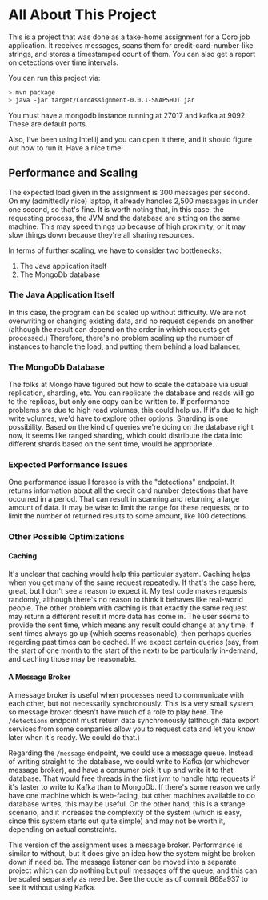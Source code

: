 # All About This Project

This is a project that was done as a take-home assignment for a Coro job application. It receives
messages, scans them for credit-card-number-like strings, and stores a timestamped count of them.
You can also get a report on detections over time intervals.

You can run this project via:

```bash
> mvn package
> java -jar target/CoroAssignment-0.0.1-SNAPSHOT.jar
```

You must have a mongodb instance running at 27017 and kafka at 9092. These are default ports.

Also, I've been using Intellij and you can open it there, and it should figure out how to run it.
Have a nice time!

## Performance and Scaling

The expected load given in the assignment is 300 messages per second. On my (admittedly nice)
laptop, it already handles 2,500 messages in under one second, so that's fine. It is worth noting
that, in this case, the requesting process, the JVM and the database are sitting on the same
machine. This may speed things up because of high proximity, or it may slow things down because
they're all sharing resources.

In terms of further scaling, we have to consider two bottlenecks:

1. The Java application itself
2. The MongoDb database

### The Java Application Itself

In this case, the program can be scaled up without difficulty. We are not overwriting or changing
existing data, and no request depends on another (although the result can depend on the order in
which requests get processed.) Therefore, there's no problem scaling up the number of instances to
handle the load, and putting them behind a load balancer.

### The MongoDb Database
The folks at Mongo have figured out how to scale the database via usual replication, sharding, etc.
You can replicate the database and reads will go to the replicas, but only one copy can be written
to. If performance problems are due to high read volumes, this could help us. If it's due to high
write volumes, we'd have to explore other options.
Sharding is one possibility. Based on the kind of queries we're doing on the database right now, it
seems like ranged sharding, which could distribute the data into different shards based on the sent
time, would be appropriate.

### Expected Performance Issues

One performance issue I foresee is with the "detections" endpoint. It returns information about all
the credit card number detections that have occurred in a period. That can result in scanning and
returning a large amount of data. It may be wise to limit the range for these requests, or to limit
the number of returned results to some amount, like 100 detections. 

### Other Possible Optimizations

#### Caching

It's unclear that caching would help this particular system. Caching helps when you get many of the
same request repeatedly. If that's the case here, great, but I don't see a reason to expect it. My
test code makes requests randomly, although there's no reason to think it behaves like real-world
people. The other problem with caching is that exactly the same request may return a different
result if more data has come in. The user seems to provide the sent time, which means any result
could change at any time. If sent times always go up (which seems reasonable), then perhaps queries
regarding past times can be cached. If we expect certain queries (say, from the start of one month
to the start of the next) to be particularly in-demand, and caching those may be reasonable.

#### A Message Broker

A message broker is useful when processes need to communicate with each other, but not necessarily
synchronously.
This is a very small system, so message broker doesn't have much of a role to play here. The
`/detections` endpoint must return data synchronously (although data export services from some
companies allow you to request data and let you know later when it's ready. We could do that.)

Regarding the `/message` endpoint, we could use a message queue. Instead of writing straight to the
database, we could write to Kafka (or whichever message broker), and have a consumer pick it up and
write it to that database. That would free threads in the first jvm to handle http requests if it's
faster to write to Kafka than to MongoDb. If there's some reason we only have one machine which is web-facing, but
other machines available to do database writes, this may be useful. On the other hand, this is a
strange scenario, and it increases the complexity of the system (which is easy, since this system
starts out quite simple) and may not be worth it, depending on actual constraints.

This version of the assignment uses a message broker. Performance is similar to without, but it does give an
idea how the system might be broken down if need be. The message listener can be moved into a
separate project which can do nothing but pull messages off the queue, and this can be scaled
separately as need be. See the code as of commit 868a937 to see it without using Kafka.